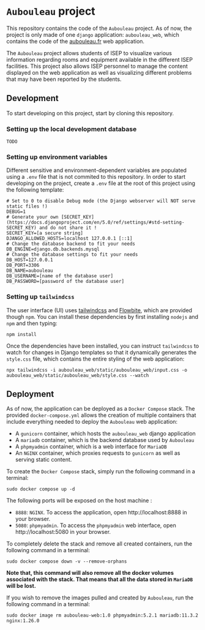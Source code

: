 # `Aubouleau` project

This repository contains the code of the `Aubouleau` project. As of now, the project is only made of one `django` application: `aubouleau_web`, which contains the code of the [aubouleau.fr](https://aubouleau.fr) web application.

The `Aubouleau` project allows students of ISEP to visualize various information regarding rooms and equipment available in the different ISEP facilities.
This project also allows ISEP personnel to manage the content displayed on the web application as well as visualizing different problems that may have been reported by the students.

## Development

To start developing on this project, start by cloning this repository.

### Setting up the local development database

`TODO`

### Setting up environment variables

Different sensitive and environment-dependent variables are populated using a `.env` file that is not commited to this repository.
In order to start developing on the project, create a `.env` file at the root of this project using the following template:
```properties
# Set to 0 to disable Debug mode (the Django webserver will NOT serve static files !)
DEBUG=1
# Generate your own [SECRET_KEY](https://docs.djangoproject.com/en/5.0/ref/settings/#std-setting-SECRET_KEY) and do not share it !
SECRET_KEY=[a secure string]
DJANGO_ALLOWED_HOSTS=localhost 127.0.0.1 [::1]
# Change the database backend to fit your needs
DB_ENGINE=django.db.backends.mysql
# Change the database settings to fit your needs
DB_HOST=127.0.0.1
DB_PORT=3306
DB_NAME=aubouleau
DB_USERNAME=[name of the database user]
DB_PASSWORD=[password of the database user]
```

### Setting up `tailwindcss`

The user interface (UI) uses [tailwindcss](https://tailwindcss.com/) and [Flowbite](https://flowbite.com/), which are provided though `npm`. You can install these dependencies by first installing `nodejs` and `npm` and then typing:
```shell
npm install
```

Once the dependencies have been installed, you can instruct `tailwindcss` to watch for changes in Django templates so that it dynamically generates the `style.css` file, which contains the entire styling of the web application:
```shell
npx tailwindcss -i aubouleau_web/static/aubouleau_web/input.css -o aubouleau_web/static/aubouleau_web/style.css --watch
```

## Deployment

As of now, the application can be deployed as a `Docker Compose` stack. The provided `docker-compose.yml` allows the creation of multiple containers that include everything needed to deploy the `Aubouleau` web application:
- A `gunicorn` container, which hosts the `aubouleau_web` django application
- A `mariadb` container, which is the backend database used by `Aubouleau`
- A `phpmyadmin` container, which is a web interface for `MariaDB`
- An `NGINX` container, which proxies requests to `gunicorn` as well as serving static content.

To create the `Docker Compose` stack, simply run the following command in a terminal:
```shell
sudo docker compose up -d
```

The following ports will be exposed on the host machine :

- `8888`: `NGINX`. To access the application, open http://localhost:8888 in your browser.
- `5080`: `phpmyadmin`. To access the `phpmyadmin` web interface, open http://localhost:5080 in your browser.

To completely delete the stack and remove all created containers, run the following command in a terminal:
```shell
sudo docker compose down -v --remove-orphans
```

**Note that, this command will also remove all the docker volumes associated with the stack. That means that all the data stored in `MariaDB` will be lost.**

If you wish to remove the images pulled and created by `Aubouleau`, run the following command in a terminal:
```shell
sudo docker image rm aubouleau-web:1.0 phpmyadmin:5.2.1 mariadb:11.3.2 nginx:1.26.0
```
